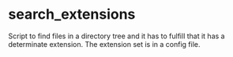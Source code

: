 # search_extensions
Script to find files in a directory tree and it has to fulfill that it has a determinate extension. The extension set is in a config file.
